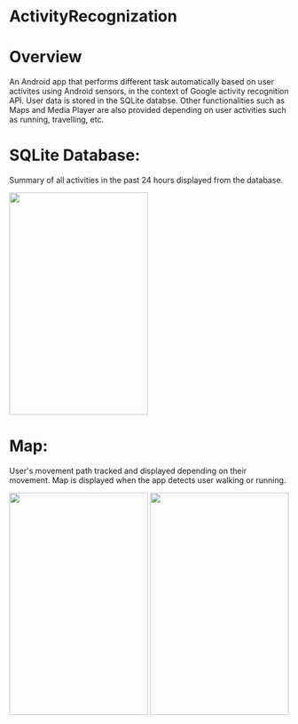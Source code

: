 # ActivityRecognization

# Overview

An Android app that performs different task automatically based on user activites using Android sensors, in the context of Google
activity recognition API. User data is stored in the SQLite databse. Other functionalities such as Maps and Media Player are also provided
depending on user activities such as running, travelling, etc.

# SQLite Database:

Summary of all activities in the past 24 hours displayed from the database.

<img src="https://cloud.githubusercontent.com/assets/15883609/21212733/6b8f37b6-c25d-11e6-993c-0a51762d6f5b.png" width="250" height="400" />

# Map:

User's movement path tracked and displayed depending on their movement. Map is displayed when the app detects user walking or running. 

<img src="https://cloud.githubusercontent.com/assets/15883609/21212735/6fd64f9e-c25d-11e6-980b-1ca33f382516.png" width="250" height="400" />

<img src="https://cloud.githubusercontent.com/assets/15883609/21212742/7e7abd5a-c25d-11e6-93c0-674978a4abde.png" width="250" height="400" />

